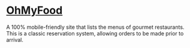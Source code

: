 # [OhMyFood](LexyCodes.github.io)
A 100% mobile-friendly site that lists the menus of gourmet restaurants. This is a classic reservation system, allowing orders to be made prior to arrival.
